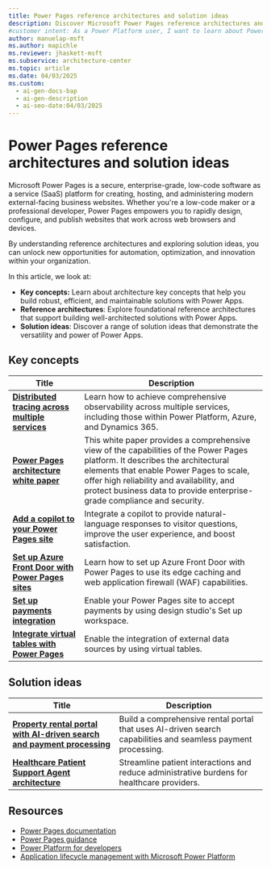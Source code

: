 ```yaml
---
title: Power Pages reference architectures and solution ideas
description: Discover Microsoft Power Pages reference architectures and solution ideas to build secure, efficient, and scalable websites with low-code tools.
#customer intent: As a Power Platform user, I want to learn about Power Pages key concepts, reference architectures, and solution ideas so that I can build secure and efficient websites.
author: manuelap-msft
ms.author: mapichle
ms.reviewer: jhaskett-msft
ms.subservice: architecture-center
ms.topic: article
ms.date: 04/03/2025
ms.custom:
  - ai-gen-docs-bap
  - ai-gen-description
  - ai-seo-date:04/03/2025
---
```


# Power Pages reference architectures and solution ideas

Microsoft Power Pages is a secure, enterprise-grade, low-code software as a service (SaaS) platform for creating, hosting, and administering modern external-facing business websites. Whether you're a low-code maker or a professional developer, Power Pages empowers you to rapidly design, configure, and publish websites that work across web browsers and devices.

By understanding reference architectures and exploring solution ideas, you can unlock new opportunities for automation, optimization, and innovation within your organization.

In this article, we look at:

- **Key concepts:** Learn about architecture key concepts that help you build robust, efficient, and maintainable solutions with Power Apps.
- **Reference architectures**: Explore foundational reference architectures that support building well-architected solutions with Power Apps.
- **Solution ideas**: Discover a range of solution ideas that demonstrate the versatility and power of Power Apps.

## Key concepts

<!-- Fix first link below when we decide where it lives -->

| Title | Description |
| --- | --- |
| **[Distributed tracing across multiple services](../reference-architectures/distributed-tracing.md)** | Learn how to achieve comprehensive observability across multiple services, including those within Power Platform, Azure, and Dynamics 365. |
| **[Power Pages architecture white paper](/power-pages/guidance/white-papers/architecture)** | This white paper provides a comprehensive view of the capabilities of the Power Pages platform. It describes the architectural elements that enable Power Pages to scale, offer high reliability and availability, and protect business data to provide enterprise-grade compliance and security. |
| **[Add a copilot to your Power Pages site](/power-pages/getting-started/enable-chatbot)** | Integrate a copilot to provide natural-language responses to visitor questions, improve the user experience, and boost satisfaction. |
| **[Set up Azure Front Door with Power Pages sites](/power-pages/configure/azure-front-door)** | Learn how to set up Azure Front Door with Power Pages to use its edge caching and web application firewall (WAF) capabilities. |
| **[Set up payments integration](/power-pages/admin/set-up-payments-integration)** | Enable your Power Pages site to accept payments by using design studio's Set up workspace. |
| **[Integrate virtual tables with Power Pages](/power-pages/configure/virtual-tables)** | Enable the integration of external data sources by using virtual tables. |

## Solution ideas

| Title | Description |
| --- | --- |
| **[Property rental portal with AI-driven search and payment processing](../solution-ideas/agent-rental-portal.md)** | Build a comprehensive rental portal that uses AI-driven search capabilities and seamless payment processing. |
| **[Healthcare Patient Support Agent architecture](../solution-ideas/agent-healthcare-patient-support.md)** | Streamline patient interactions and reduce administrative burdens for healthcare providers. |

## Resources

- [Power Pages documentation](/power-pages/)
- [Power Pages guidance](/power-pages/guidance/)
- [Power Platform for developers](/power-platform/developer/get-started)
- [Application lifecycle management with Microsoft Power Platform](/power-platform/alm/)
